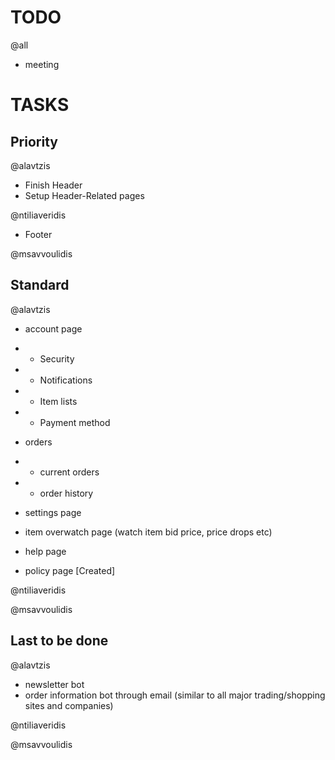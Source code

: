 # TODO

@all

- meeting

# TASKS

## Priority

@alavtzis
- Finish Header
- Setup Header-Related pages

@ntiliaveridis
- Footer

@msavvoulidis

## Standard

@alavtzis

- account page
- - Security
- - Notifications
- - Item lists
- - Payment method

- orders
- - current orders
- - order history

- settings page

- item overwatch page (watch item bid price, price drops etc)

- help page

- policy page [Created]

@ntiliaveridis

@msavvoulidis


## Last to be done

@alavtzis
- newsletter bot
- order information bot through email (similar to all major trading/shopping sites and companies)

@ntiliaveridis

@msavvoulidis


